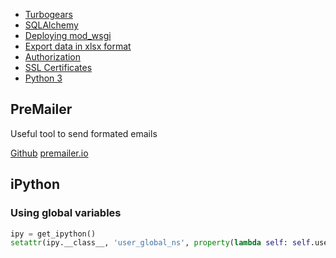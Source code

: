 * [Turbogears](turbogears.html)
* [SQLAlchemy](sqlalchemy.html)
* [Deploying mod_wsgi](deploying_mod_wsgi.html)
* [Export data in xlsx format](export_xlsx.html)
* [Authorization](authorization.html)
* [SSL Certificates](ssl_certificate.html)
* [Python 3](python_3.html)

## PreMailer

Useful tool to send formated emails

[Github](https://github.com/peterbe/premailer)
[premailer.io](https://premailer.io/)

## iPython

### Using global variables

```python
ipy = get_ipython()
setattr(ipy.__class__, 'user_global_ns', property(lambda self: self.user_ns))
```
